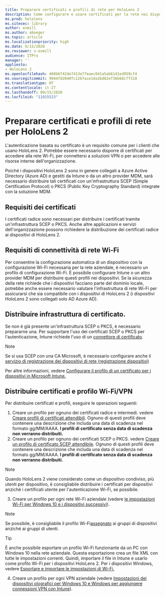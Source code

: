 ```yaml
---
title: Preparare certificati e profili di rete per HoloLens 2
description: Come configurare e usare certificati per la rete nei dispositivi HoloLens 2
ms.prod: hololens
ms.sitesec: library
author: evmill
ms.author: aboeger
ms.topic: article
ms.localizationpriority: high
ms.date: 9/15/2020
ms.reviewer: v-evmill
audience: ITPro
manager: ''
appliesto:
- HoloLens 2
ms.openlocfilehash: 460b6f42de7413e77eaec041a5ab6141ed959cf4
ms.sourcegitcommit: 9944fd2040fc1267ace1da1bd62ef36b68c7f318
ms.translationtype: HT
ms.contentlocale: it-IT
ms.lasthandoff: 09/15/2020
ms.locfileid: "11015523"
---
```

# Preparare certificati e profili di rete per HoloLens 2

L'autenticazione basata su certificato è un requisito comune per i clienti che usano HoloLens 2. Potrebbe essere necessario disporre di certificati per accedere alla rete Wi-Fi, per connettersi a soluzioni VPN o per accedere alle risorse interne dell'organizzazione.

Poiché i dispositivi HoloLens 2 sono in genere collegati a Azure Active Directory (Azure AD) e gestiti da Intune o da un altro provider MDM, sarà necessario distribuire tali certificati con un'infrastruttura SCEP (Simple Certification Protocol) o PKCS (Public Key Cryptography Standard) integrate con la soluzione MDM.

## Requisiti dei certificati
I certificati radice sono necessari per distribuire i certificati tramite un'infrastruttura SCEP o PKCS. Anche altre applicazioni e servizi dell'organizzazione possono richiedere la distribuzione dei certificati radice ai dispositivi di HoloLens 2. 

## Requisiti di connettività di rete Wi-Fi
Per consentire la configurazione automatica di un dispositivo con la configurazione Wi-Fi necessaria per la rete aziendale, è necessario un profilo di configurazione Wi-Fi. È possibile configurare Intune o un altro provider MDM per distribuire questi profili nei dispositivi. Se la sicurezza della rete richiede che i dispositivi facciano parte del dominio locale, potrebbe anche essere necessario valutare l'infrastruttura di rete Wi-Fi per assicurarsi che sia compatibile con i dispositivi di HoloLens 2 (i dispositivi HoloLens 2 sono collegati solo AD Azure AD).

## Distribuire infrastruttura di certificato.
Se non è già presente un'infrastruttura SCEP o PKCS, è necessario prepararne una. Per supportare l'uso dei certificati SCEP o PKCS per l'autenticazione, Intune richiede l'uso di un [connettore di certificato](https://docs.microsoft.com/mem/intune/protect/certificate-connectors).

> [!NOTE]
> Se si usa SCEP con una CA Microsoft, è necessario configurare anche il [servizio di registrazione dei dispositivi di rete (registrazione dispositivi)](https://docs.microsoft.com/mem/intune/protect/certificates-scep-configure#set-up-ndes)

Per altre informazioni, vedere [Configurare il profilo di un certificato per i dispositivi in Microsoft Intune.](https://docs.microsoft.com/intune/certificates-configure)

## Distribuire certificati e profilo Wi-Fi/VPN
Per distribuire certificati e profili, eseguire le operazioni seguenti:
1.  Creare un profilo per ognuno dei certificati radice e intermedi. vedere [Creare profili di certificati attendibili](https://docs.microsoft.com/intune/protect/certificates-configure#create-trusted-certificate-profiles). Ognuno di questi profili deve contenere una descrizione che includa una data di scadenza nel formato gg/MM/AAAA. **I profili di certificato senza data di scadenza non verranno distribuiti.**
1.  Creare un profilo per ognuno dei certificati SCEP o PKCS. vedere [Creare un profilo di certificato SCEP attendibile](https://docs.microsoft.com/intune/protect/certficates-pfx-configure#create-a-pkcs-certificate-profile). Ognuno di questi profili deve contenere una descrizione che includa una data di scadenza nel formato gg/MM/AAAA. **I profili di certificato senza data di scadenza non verranno distribuiti.**

> [!NOTE]
> Quando HoloLens 2 viene considerato come un dispositivo condiviso, più utenti per dispositivo, è consigliabile distribuire i certificati per dispositivi anziché i certificati utente per l'autenticazione Wi-Fi, se possibile.

3.  Creare un profilo per ogni rete Wi-Fi aziendale (vedere [le impostazioni Wi-Fi per Windows 10 e i dispositivi successivi](https://docs.microsoft.com/intune/wi-fi-settings-windows)). 
> [!NOTE]
> Se possibile, è consigliabile il profilo Wi-Fi[assegnato](https://docs.microsoft.com/mem/intune/configuration/device-profile-assign) ai gruppi di dispositivi anziché ai gruppi di utenti. 

> [!TIP]
> È anche possibile esportare un profilo Wi-Fi funzionante da un PC con Windows 10 nella rete aziendale. Questa esportazione crea un file XML con tutte le impostazioni correnti. Quindi, importare il file in Intune e usarlo come profilo Wi-Fi per i dispositivi HoloLens 2. Per i dispositivi Windows, vedere [Esportare e importare le impostazioni di Wi-Fi.](https://docs.microsoft.com/mem/intune/configuration/wi-fi-settings-import-windows-8-1)

4.  Creare un profilo per ogni VPN aziendale (vedere [Impostazioni dei dispositivi olografici per Windows 10 e Windows per aggiungere connessioni VPN con Intune](https://docs.microsoft.com/intune/vpn-settings-windows-10)).




